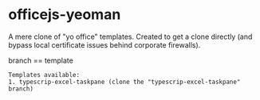 # officejs-yeoman
A mere clone of "yo office" templates. Created to get a clone directly (and bypass local certificate issues behind corporate firewalls).

branch == template

```
Templates available:
1. typescrip-excel-taskpane (clone the "typescrip-excel-taskpane" branch)
```

